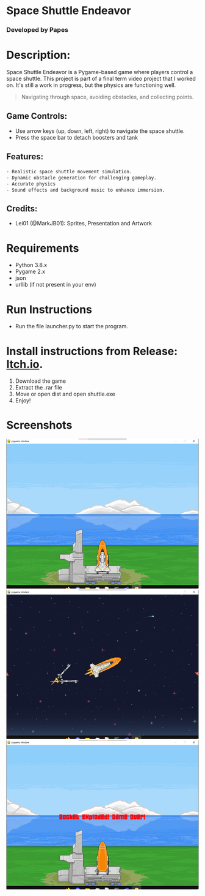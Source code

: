 # Space Shuttle Endeavor
### Developed by Papes

# Description:
Space Shuttle Endeavor is a Pygame-based game where players control a space shuttle. This project is part of a final term video project that I worked on. It's still a work in progress, but the physics are functioning well.
> Navigating through space, avoiding obstacles, and collecting points.

## Game Controls:
- Use arrow keys (up, down, left, right) to navigate the space shuttle.
- Press the space bar to detach boosters and tank

## Features:
    - Realistic space shuttle movement simulation.
    - Dynamic obstacle generation for challenging gameplay.
    - Accurate physics
    - Sound effects and background music to enhance immersion.

## Credits:
- Lei01 (@MarkJB01): Sprites, Presentation and Artwork

# Requirements
- Python 3.8.x
- Pygame 2.x
- json
- urllib (if not present in your env)

# Run Instructions
- Run the file launcher.py to start the program.

# Install instructions from Release: [Itch.io](https://papesjoshers.itch.io/space-shuttle-endeavor).
1. Download the game
2. Extract the .rar file
3. Move or open dist and open shuttle.exe
4. Enjoy!

# Screenshots 
![Screenshot of game start](resources/_screenshots/game1.png)
![Screenshot of game playing](resources/_screenshots/game2.png)
![Screenshot of game over screen](resources/_screenshots/game3.png)